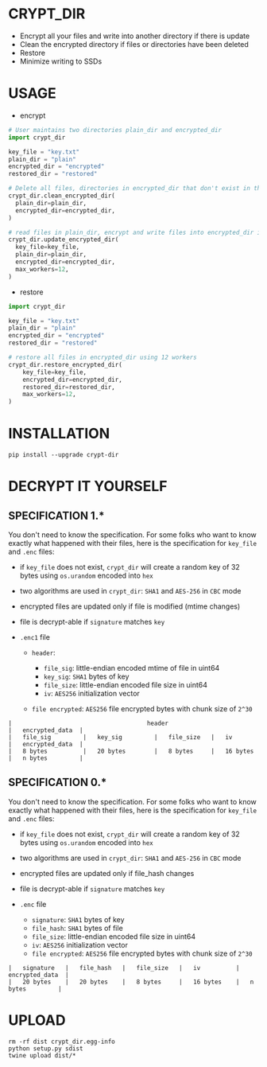 # CRYPT_DIR

- Encrypt all your files and write into another directory if there is update
- Clean the encrypted directory if files or directories have been deleted
- Restore
- Minimize writing to SSDs

# USAGE

- encrypt

```python
# User maintains two directories plain_dir and encrypted_dir
import crypt_dir

key_file = "key.txt"
plain_dir = "plain"
encrypted_dir = "encrypted"
restored_dir = "restored"

# Delete all files, directories in encrypted_dir that don't exist in the plain_dir
crypt_dir.clean_encrypted_dir(
  plain_dir=plain_dir,
  encrypted_dir=encrypted_dir,
)

# read files in plain_dir, encrypt and write files into encrypted_dir if needed using 12 workers
crypt_dir.update_encrypted_dir(
  key_file=key_file,
  plain_dir=plain_dir,
  encrypted_dir=encrypted_dir,
  max_workers=12,
)
```

- restore

```python
import crypt_dir

key_file = "key.txt"
plain_dir = "plain"
encrypted_dir = "encrypted"
restored_dir = "restored"

# restore all files in encrypted_dir using 12 workers
crypt_dir.restore_encrypted_dir(
    key_file=key_file,
    encrypted_dir=encrypted_dir,
    restored_dir=restored_dir,
    max_workers=12,
)
```

# INSTALLATION

```shell
pip install --upgrade crypt-dir
```


# DECRYPT IT YOURSELF

## SPECIFICATION 1.*

You don't need to know the specification. For some folks who want to know exactly what happened with their files, here is the specification for `key_file` and `.enc` files:

- if `key_file` does not exist, `crypt_dir` will create a random key of 32 bytes using `os.urandom` encoded into `hex`

- two algorithms are used in `crypt_dir`: `SHA1` and `AES-256` in `CBC` mode

- encrypted files are updated only if file is modified (mtime changes)

- file is decrypt-able if `signature` matches `key`

- `.enc1` file

  - `header`:
    - `file_sig`: little-endian encoded mtime of file in uint64
    - `key_sig`: `SHA1` bytes of key
    - `file_size`: little-endian encoded file size in uint64
    - `iv`: `AES256` initialization vector

  - `file encrypted`: `AES256` file encrypted bytes with chunk size of `2^30`

```
|                                      header                            |   encrypted_data  |
|   file_sig         |   key_sig         |   file_size   |   iv          |   encrypted_data  |
|   8 bytes          |   20 bytes        |   8 bytes     |   16 bytes    |   n bytes         |
```

## SPECIFICATION 0.*

You don't need to know the specification. For some folks who want to know exactly what happened with their files, here is the specification for `key_file` and `.enc` files:

- if `key_file` does not exist, `crypt_dir` will create a random key of 32 bytes using `os.urandom` encoded into `hex`

- two algorithms are used in `crypt_dir`: `SHA1` and `AES-256` in `CBC` mode

- encrypted files are updated only if file_hash changes

- file is decrypt-able if `signature` matches `key`

- `.enc` file

    - `signature`: `SHA1` bytes of key
    - `file_hash`: `SHA1` bytes of file
    - `file_size`: little-endian encoded file size in uint64
    - `iv`: `AES256` initialization vector
    - `file encrypted`: `AES256` file encrypted bytes with chunk size of `2^30`

```
|   signature   |   file_hash   |   file_size   |   iv          |   encrypted_data  |
|   20 bytes    |   20 bytes    |   8 bytes     |   16 bytes    |   n bytes         |
```

# UPLOAD

```shell
rm -rf dist crypt_dir.egg-info
python setup.py sdist
twine upload dist/*
```
